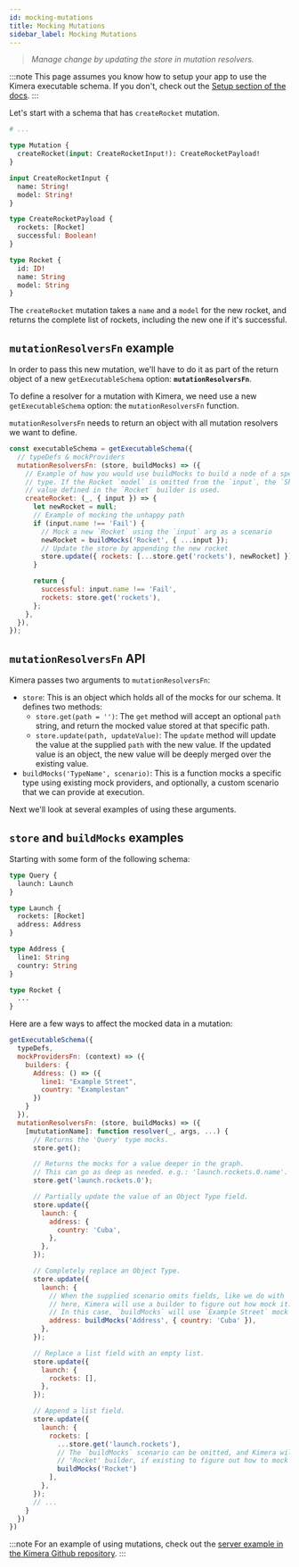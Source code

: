 ```yaml
---
id: mocking-mutations
title: Mocking Mutations
sidebar_label: Mocking Mutations
---
```


> _Manage change by updating the store in mutation resolvers._

:::note
This page assumes you know how to setup your app to use the Kimera executable schema. If you don't, check out the [Setup section of the docs](/graphql-kimera/docs/setup).
:::

Let's start with a schema that has `createRocket` mutation.

```graphql
# ...

type Mutation {
  createRocket(input: CreateRocketInput!): CreateRocketPayload!
}

input CreateRocketInput {
  name: String!
  model: String!
}

type CreateRocketPayload {
  rockets: [Rocket]
  successful: Boolean!
}

type Rocket {
  id: ID!
  name: String
  model: String
}
```

The `createRocket` mutation takes a `name` and a `model` for the new rocket, and returns the complete list of rockets, including the new one if it's successful.

## `mutationResolversFn` example

In order to pass this new mutation, we'll have to do it as part of the return object of a new `getExecutableSchema` option: **`mutationResolversFn`**.

To define a resolver for a mutation with Kimera, we need use a new `getExecutableSchema` option: the `mutationResolversFn` function.

`mutationResolversFn` needs to return an object with all mutation resolvers we want to define.

```js {3,7,12,14,19}
const executableSchema = getExecutableSchema({
  // typeDefs & mockProviders
  mutationResolversFn: (store, buildMocks) => ({
    // Example of how you would use buildMocks to build a node of a specific
    // type. If the Rocket `model` is omitted from the `input`, the `Shuttle`
    // value defined in the `Rocket` builder is used.
    createRocket: (_, { input }) => {
      let newRocket = null;
      // Example of mocking the unhappy path
      if (input.name !== 'Fail') {
        // Mock a new `Rocket` using the `input` arg as a scenario
        newRocket = buildMocks('Rocket', { ...input });
        // Update the store by appending the new rocket
        store.update({ rockets: [...store.get('rockets'), newRocket] });
      }

      return {
        successful: input.name !== 'Fail',
        rockets: store.get('rockets'),
      };
    },
  }),
});
```

## `mutationResolversFn` API

Kimera passes two arguments to `mutationResolversFn`:

- `store`: This is an object which holds all of the mocks for our schema. It defines two methods:
  - `store.get(path = '')`: The `get` method will accept an optional `path` string, and return the mocked value stored at that specific path.
  - `store.update(path, updateValue)`: The `update` method will update the value at the supplied `path` with the new value. If the updated value is an object, the new value will be deeply merged over the existing value.
- `buildMocks('TypeName', scenario)`: This is a function mocks a specific type using existing mock providers, and optionally, a custom scenario that we can provide at execution.

Next we'll look at several examples of using these arguments.

## `store` and `buildMocks` examples

Starting with some form of the following schema:

```graphql
type Query {
  launch: Launch
}

type Launch {
  rockets: [Rocket]
  address: Address
}

type Address {
  line1: String
  country: String
}

type Rocket {
  ...
}
```

Here are a few ways to affect the mocked data in a mutation:

```js
getExecutableSchema({
  typeDefs,
  mockProvidersFn: (context) => ({
    builders: {
      Address: () => ({
        line1: "Example Street",
        country: "Examplestan"
      })
    }
  }),
  mutationResolversFn: (store, buildMocks) => ({
    [mututationName]: function resolver(_, args, ...) {
      // Returns the 'Query' type mocks.
      store.get();

      // Returns the mocks for a value deeper in the graph.
      // This can go as deep as needed. e.g.: 'launch.rockets.0.name'.
      store.get('launch.rockets.0');

      // Partially update the value of an Object Type field.
      store.update({
        launch: {
          address: {
            country: 'Cuba',
          },
        },
      });

      // Completely replace an Object Type.
      store.update({
        launch: {
          // When the supplied scenario omits fields, like we do with `line1`
          // here, Kimera will use a builder to figure out how mock it.
          // In this case, `buildMocks` will use `Example Street` mock for the `line1` field.
          address: buildMocks('Address', { country: 'Cuba' }),
        },
      });

      // Replace a list field with an empty list.
      store.update({
        launch: {
          rockets: [],
        },
      });

      // Append a list field.
      store.update({
        launch: {
          rockets: [
            ...store.get('launch.rockets'),
            // The `buildMocks` scenario can be omitted, and Kimera will use the
            // 'Rocket' builder, if existing to figure out how to mock this type.
            buildMocks('Rocket')
          ],
        },
      });
      // ...
    }
  })
})
```

:::note
For an example of using mutations, check out the [server example in the Kimera Github repository](https://github.com/lola-tech/graphql-kimera/tree/master/examples/server).
:::
